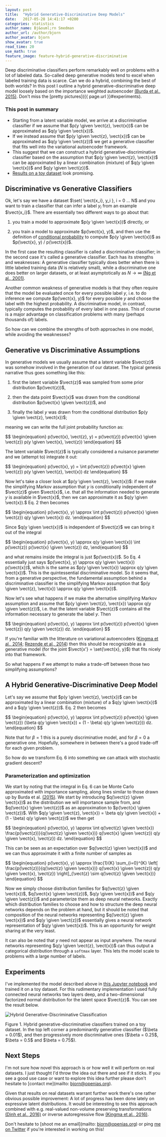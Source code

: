 ```yaml
--- 
layout: post
title:  "Hybrid Generative-Discriminative Deep Models"
date:   2017-05-28 14:41:17 +0200
categories: statistics
author_name: Bj&ouml;rn Smedman
author_url: /author/bjorn
author_avatar: bjorn
show_avatar: true
read_time: 20
use_math: true
feature_image: feature-hybrid-generative-discriminative
---
```

Deep discriminative classifiers perform remarkably well on problems with
a lot of labeled data. So-called deep generative models tend to excel when
labeled training data is scarce. Can we do a hybrid, combining the best of both
worlds? In this post I outline a hybrid generative-discriminative deep model
loosely based on the importance weighted autoencoder
[(Burda et al., 2015)](https://arxiv.org/abs/1509.00519). Don't miss the
[pretty pictures]({{ page.url }}#experiments).

$$
\newcommand{\vect}[1]{\boldsymbol{#1}}
\newcommand\given[1][]{\:#1\vert\:}
\newcommand{\KL}[2]{D_{\mathrm{KL}} \left( \left. \left. #1 \right|\right| #2 \right) }
\newcommand{\set}[1]{\{#1\}}
$$

### This post in summary

 * Starting from a latent variable model, we arrive at a discriminative classifier
   if we assume that $p(y \given \vect{z}, \vect{x})$ can be approximated as
   $q(y \given \vect{x})$.
 * If we instead assume that $p(y \given \vect{z}, \vect{x})$ can be approximated
   as $q(y \given \vect{z})$ we get a generative classifier that fits well into the
   variational autoencoder framework.
 * This suggest that we can construct a hybrid generative-discriminative classifier
   based on the assumption that $p(y \given \vect{z}, \vect{x})$ can be approximated
   by a linear combination (mixture) of $q(y \given \vect{x})$ and
   $q(y \given \vect{z})$.
 * [Results on a toy dataset](#experiments) look promising.

## Discriminative vs Generative Classifiers

Ok, let's say we have a dataset $\set{ \vect{x_i}, y_i }, i = 0 ... N$ and you
want to train a classifier that can infer a label $y_i$ from an example
$\vect{x_i}$. There are essentially two different ways to go about that:

1. you train a model to approximate $p(y \given \vect{x})$ directly, or

2. you train a model to approximate $p(\vect{x}, y)$, and then use
   the definition of
   [conditional probability](https://en.wikipedia.org/wiki/Conditional_probability)
   to compute $p(y \given \vect{x})$ as $p(\vect{x}, y) / p(\vect{x})$.

In the first case the resulting classifier is called a discriminative classifier;
in the second case it's called a generative classifier. Each has its strengths
and weaknesses: A generative classifier typically does better when there is little
labeled training data ($N$ is relatively small), while a discriminative one does
better on larger datasets, or at least asymptotically as $N \rightarrow \infty$
[(Ng et al., 2001)](https://papers.nips.cc/paper/2020-on-discriminative-vs-generative-classifiers-a-comparison-of-logistic-regression-and-naive-bayes).

Another common weakness of generative models is that they often require that the
model be evaluated once for every possible label $y$, i.e. to do inference we
compute $p(\vect{x}, y)$ for every possible $y$ and choose the label with the
highest probability. A discriminative model, in contrast, typically computes the
probability of every label in one pass. This of course is a major advantage on
classification problems with many (perhaps thousands of) labels.

So how can we combine the strengths of both approaches in one model, while avoiding
the weaknesses?

## Generative vs Discriminative Assumptions

In generative models we usually assume that a latent variable $\vect{z}$ was
somehow involved in the generation of our dataset. The typical genesis narrative
thus goes something like this:

1. first the latent variable $\vect{z}$ was sampled from some prior distribution
   $p(\vect{z})$,

2. then the data point $\vect{x}$ was drawn from the conditional distribution
   $p(\vect{x} \given \vect{z})$, and

3. finally the label $y$ was drawn from the conditional distribution
   $p(y \given \vect{z}, \vect{x})$;

meaning we can write the full joint probability function as:

<p class="math">
$$
\begin{equation}
p(\vect{x}, \vect{z}, y) = p(\vect{z}) p(\vect{x} \given \vect{z})
                           p(y \given \vect{x}, \vect{z})
\end{equation}
$$
</p>

The latent variable $\vect{z}$ is typically considered a nuisance parameter
and we (attempt to) integrate it out:

<p class="math">
$$
\begin{equation}
p(\vect{x}, y) = \int p(\vect{z}) p(\vect{x} \given \vect{z})
                      p(y \given \vect{z}, \vect{x}) dz
\end{equation}
$$
</p>

Now let's take a closer look at $p(y \given \vect{z}, \vect{x})$: if we make
the simplifying Markov assumption that $y$ is conditionally independent of
$\vect{z}$ given $\vect{x}$, i.e. that all the information needed to generate
$y$ is available in $\vect{x}$, then we can approximate it as $q(y \given \vect{x}).$
Eq. 2 then becomes

<p class="math">
$$
\begin{equation}
p(\vect{x}, y) \approx \int p(\vect{z}) p(\vect{x} \given \vect{z})
                            q(y \given \vect{x}) dz.
\end{equation}
$$
</p>

Since $q(y \given \vect{x})$ is independent of $\vect{z}$ we can bring it out of
the integral

<p class="math">
$$
\begin{equation}
p(\vect{x}, y) \approx q(y \given \vect{x})
                       \int p(\vect{z}) p(\vect{x} \given \vect{z}) dz,
\end{equation}
$$
</p>

and what remains inside the integral is just $p(\vect{x})$. So Eq. 4 essentially
just says $p(\vect{x}, y) \approx q(y \given \vect{x}) p(\vect{x})$, which is the
same as $p(y \given \vect{x}) \approx q(y \given \vect{x})$. This is the
quintessential discriminative model. So it seems that, from a generative
perspective, the fundamental assumption behind a discriminative classifier is
the simplifying Markov assumption that
$p(y \given \vect{z}, \vect{x}) \approx q(y \given \vect{x})$.

Now let's see what happens if we make the alternative simplifying Markov assumption and
assume that $p(y \given \vect{z}, \vect{x}) \approx q(y \given \vect{z})$, i.e. that
the latent variable $\vect{z}$ contains all the information necessary to generate
the label $y$. Then

<p class="math">
$$
\begin{equation}
p(\vect{x}, y) \approx \int p(\vect{z}) p(\vect{x} \given \vect{z})
                            q(y \given \vect{z}) dz.
\end{equation}
$$
</p>

If you're familiar with the litterature on variational autoencoders
([Kingma et al., 2014](https://arxiv.org/abs/1312.6114);
 [Rezende et al., 2014](https://arxiv.org/abs/1401.4082)) then this
should be recognizable as a generative model (for the joint
$\vect{x'} = \set{\vect{x}, y}$) that fits nicely into that
framework.

So what happens if we attempt to make a trade-off between those two
simplifying assumptions?

## A Hybrid Generative-Discriminative Deep Model

Let's say we assume that
$p(y \given \vect{z}, \vect{x})$ can be approximated by a linear
combination (mixture) of a $q(y \given \vect{x})$ and a
$q(y \given \vect{z})$. Eq. 2 then becomes

<p class="math">
$$
\begin{equation}
p(\vect{x}, y) \approx \int p(\vect{z}) p(\vect{x} \given \vect{z})
                            (\beta q(y \given \vect{x}) +
                            (1 - \beta) q(y \given \vect{z})) dz.
\end{equation}
$$
</p>

Note that for $\beta = 1$ this is a purely discriminative model, and
for $\beta = 0$ a generative one. Hopefully, somewhere in between there's
a good trade-off for each given problem.

So how do we transform Eq. 6 into something we can attack with
stochastic gradient descent?

### Parameterization and optimization

We start by noting that the integral in Eq. 6 can be Monte Carlo approximated with
importance sampling, along lines similar to those drawn up by Burda et al.
[(2015)](https://arxiv.org/abs/1509.00519). We start by introducing
$q(\vect{z} \given \vect{x})$ as the distribution we will importance sample from, and
$q(\vect{x} \given \vect{z})$ as an approximation to $p(\vect{x} \given \vect{z})$.
With $q(y \given \vect{z}, \vect{x}) = \beta q(y \given \vect{x}) +
(1 - \beta) q(y \given \vect{z})$ we then get

<p class="math">
$$
\begin{equation}
p(\vect{x}, y) \approx \int q(\vect{z} \given \vect{x})
                            \frac{p(\vect{z})}{q(\vect{z} \given \vect{x})}
                            q(\vect{x} \given \vect{z})
                            q(y \given \vect{x}, \vect{z}) dz.
\end{equation}
$$
</p>

This can be seen as an expectation over $q(\vect{z} \given \vect{x})$
and we can thus approximate it with a finite number of samples as

<p class="math">
$$
\begin{equation}
p(\vect{x}, y) \approx \frac{1}{K}
                           \sum_{i=0}^{K} \left[
                               \frac{p(\vect{z})}{q(\vect{z} \given \vect{x})}
                               q(\vect{x} \given \vect{z})
                               q(y \given \vect{x}, \vect{z})
                           \right]_{\vect{z} \sim q(\vect{z} \given \vect{x})}
\end{equation}
$$
</p>

Now we simply choose distribution families for $q(\vect{z} \given \vect{x})$,
$q(\vect{x} \given \vect{z})$, $q(y \given \vect{x})$ and $q(y \given \vect{z})$
and parameterize them as deep neural networks. Exactly which distribution families
to choose and how to structure the deep neural networks depends on the
problem at hand, but it should be noted that composition of the neural networks
representing $q(\vect{z} \given \vect{x})$ and $q(y \given \vect{z})$ 
essentially gives a neural network representation of $q(y \given \vect{x})$.
This is an opportunity for weight sharing at the very least.

It can also be noted that $y$ need not appear as input anywhere.
The neural networks representing
$q(y \given \vect{z}, \vect{x})$ can thus output a categorical distribution through a
`softmax` layer. This lets the model scale to problems with a large number of
labels.

<a name="experiments"/>

## Experiments

I've implemented the model described above in
[this Jupyter notebook](https://github.com/openias/openias.github.io/blob/master/notebooks/hybrid_generative_discriminative.ipynb) and trained it on a toy dataset.
For this rudimentary implementation I used fully connected neural networks two
layers deep, and a two-dimensional factorized normal
distribution for the latent space $\vect{z}$. You can see the result below.

![Hybrid Generative-Discriminative Classification](/img/hybrid-generative-discriminative.png)
<p class="caption">Figure 1. Hybrid generative-discriminative classifiers
trained on a toy dataset. In the top left corner a predominantly generative
classifier ($\beta = 0.01$), and then progressively more discriminative ones
($\beta = 0.25$, $\beta = 0.5$ and $\beta = 0.75$).</p>

## Next Steps

I'm not sure how novel this approach is or how well it will perform on real
datasets. I just thought I'd throw the idea out there and see if it sticks.
If you see a good use case or want to explore this idea further please
don't hesitate to [contact me](mailto: bjorn@openias.org).

Given that results on real datasets warrant further work there's
one rather obvious possible improvement: A lot of progress has been
done lately on expressive latent distributions. It would be interesting to see this
approach combined with e.g. real-valued non-volume preserving transformations
[(Dinh et al., 2016)](https://arxiv.org/abs/1605.08803) or inverse autoregressive
flow [(Kingma et al., 2016)](https://arxiv.org/abs/1606.04934).

Don't hesitate to [shoot me an email](mailto: bjorn@openias.org) or ping
[me on Twitter](http://www.twitter.com/bjornsing) if you're interested in
working on this!

